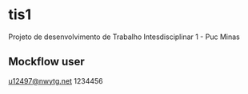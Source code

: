 # tis1
Projeto de desenvolvimento de Trabalho Intesdisciplinar 1 - Puc Minas


## Mockflow user
u12497@nwytg.net
1234456
